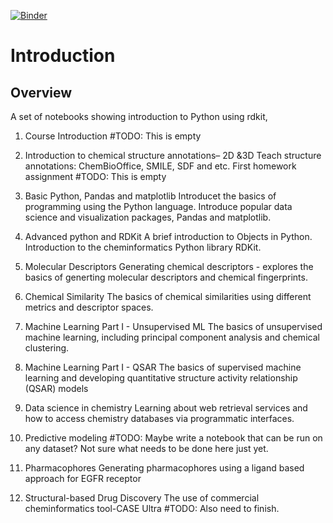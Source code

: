 
[![Binder](https://mybinder.org/badge_logo.svg)](https://mybinder.org/v2/gh/russodanielp/intro_cheminformatics/HEAD)

# Introduction



## Overview

A set of notebooks showing introduction to Python using rdkit, 

1) Course Introduction
#TODO: This is empty

2)  Introduction to chemical structure annotations– 2D &3D
Teach structure annotations: ChemBioOffice, SMILE, SDF and etc. First homework assignment
#TODO: This is empty

3) Basic Python, Pandas and matplotlib
Introducet the basics of programming using the Python language.  Introduce popular data science and visualization packages, Pandas and matplotlib.

5) Advanced python and RDKit 
A brief introduction to Objects in Python.  Introduction to the cheminformatics Python library RDKit.

4) Molecular Descriptors 
Generating chemical descriptors - explores the basics of generting molecular descriptors and chemical fingerprints.

6) Chemical Similarity
The basics of chemical similarities using different metrics and descriptor spaces.

7) Machine Learning Part I - Unsupervised ML
The basics of unsupervised machine learning, including principal component analysis and chemical clustering. 

8) Machine Learning Part I - QSAR
The basics of supervised machine learning and developing quantitative structure activity relationship (QSAR) models

9) Data science in chemistry
Learning about web retrieval services and how to access chemistry databases via programmatic interfaces.

10) Predictive modeling
#TODO: Maybe write a notebook that can be run on any dataset?  Not sure what needs to be done here just yet.  

11) Pharmacophores
Generating pharmacophores using a ligand based approach for EGFR receptor

12) Structural-based Drug Discovery
The use of commercial cheminformatics tool-CASE Ultra
#TODO: Also need to finish.  
